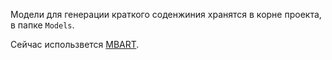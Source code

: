 Модели для генерации краткого соденжиния хранятся в корне проекта, в папке `Models`.

Сейчас использвется [MBART](https://huggingface.co/IlyaGusev/mbart_ru_sum_gazeta).
